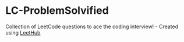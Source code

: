 # LC-ProblemSolvified
Collection of LeetCode questions to ace the coding interview! - Created using [LeetHub](https://github.com/QasimWani/LeetHub)

